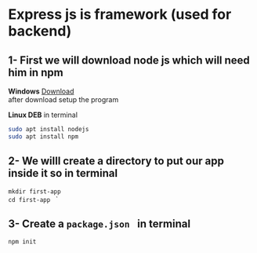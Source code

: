 
# Express js is framework (used for backend)
## 1- First we will download node js which will need him in npm 
 **Windows** [Download](https://nodejs.org/dist/v16.13.0/node-v16.13.0-x64.msi) <br>
 after download setup the program <br>
 
 **Linux DEB** in terminal <br>
 ```bash
 sudo apt install nodejs  
 sudo apt install npm 
 ```
 ## 2- We willl create a directory to put our app inside it so in terminal 
 `mkdir first-app`<br>
  `cd first-app `
  `
 ## 3- Create a `package.json ` in terminal 
 `npm init`
 
  
 
